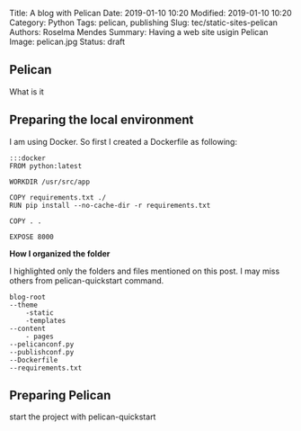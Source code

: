 Title: A blog with Pelican
Date: 2019-01-10 10:20
Modified: 2019-01-10 10:20
Category: Python
Tags: pelican, publishing
Slug: tec/static-sites-pelican
Authors: Roselma Mendes
Summary: Having a web site usigin Pelican
Image: pelican.jpg
Status: draft

## Pelican

What is it

## Preparing the local environment

I am using Docker. So first I created a Dockerfile as following:

    :::docker
    FROM python:latest
    
    WORKDIR /usr/src/app
    
    COPY requirements.txt ./
    RUN pip install --no-cache-dir -r requirements.txt
    
    COPY . .
    
    EXPOSE 8000
    
**How I organized the folder**

I highlighted only the folders and files mentioned on this post. I may miss others from pelican-quickstart command.

```
blog-root
--theme
    -static
    -templates
--content
    - pages
--pelicanconf.py
--publishconf.py
--Dockerfile
--requirements.txt
```
    
## Preparing Pelican

start the project with pelican-quickstart